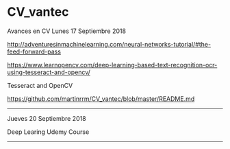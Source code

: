 # CV_vantec
Avances en CV
Lunes 17 Septiembre 2018

http://adventuresinmachinelearning.com/neural-networks-tutorial/#the-feed-forward-pass

https://www.learnopencv.com/deep-learning-based-text-recognition-ocr-using-tesseract-and-opencv/

Tesseract and OpenCV

https://github.com/martinrrm/CV_vantec/blob/master/README.md

------------------------------------------------------------------------------------------------------------------------------
Jueves 20 Septiembre 2018

Deep Learing Udemy Course

------------------------------------------------------------------------------------------------------------------------------
